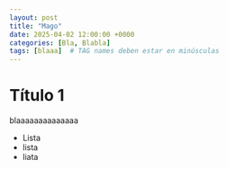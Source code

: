 ```yaml
---
layout: post
title: "Mago"
date: 2025-04-02 12:00:00 +0000
categories: [Bla, Blabla]
tags: [blaaa]  # TAG names deben estar en minúsculas
---
```


# Título 1
blaaaaaaaaaaaaaa

* Lista
* lista
* liata
